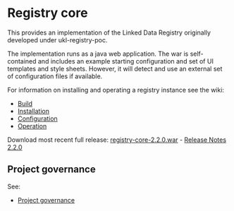 # Registry core

This provides an implementation of the Linked Data Registry originally developed under ukl-registry-poc.

The implementation runs as a java web application.
The war is self-contained and includes an example starting configuration and set of UI templates and style sheets.
However, it will detect and use an external set of configuration files if available.

For information on installing and operating a registry instance see the wiki:
   * [Build](https://github.com/UKGovLD/registry-core/wiki/Build)
   * [Installation](https://github.com/UKGovLD/registry-core/wiki/Installation)
   * [Configuration](https://github.com/UKGovLD/registry-core/wiki/Configuration)
   * [Operation](https://github.com/UKGovLD/registry-core/wiki/Operation)
 
Download most recent full release: [registry-core-2.2.0.war](https://s3-eu-west-1.amazonaws.com/ukgovld/release/com/github/ukgovld/registry-core/2.2.0/registry-core-2.2.0.war) - 
[Release Notes 2.2.0](https://github.com/UKGovLD/registry-core/wiki/Release-2.2.0)

## Project governance

See:
   * [Project governance](https://github.com/der/ukl-registry-poc/wiki/Project-Governance)
